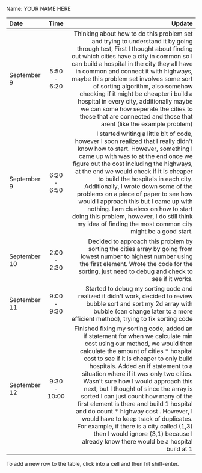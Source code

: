 Name: YOUR NAME HERE

| Date         |     Time     |                                                                                                                                                                                                                                                                                                                                                                                                                                                                                                                                                                                                                                                                              Update |
|:-------------|:------------:|------------------------------------------------------------------------------------------------------------------------------------------------------------------------------------------------------------------------------------------------------------------------------------------------------------------------------------------------------------------------------------------------------------------------------------------------------------------------------------------------------------------------------------------------------------------------------------------------------------------------------------------------------------------------------------:|
| September 9  | 5:50 - 6:20  |                                                                                                                                    Thinking about how to do this problem set and trying to understand it by going through test, First I thought about finding out which cities have a city in common so I can build a hospital in the city they all have in common and connect it with highways, maybe this problem set involves some sort of sorting algorithm, also somehow checking if it might be cheapter i build a hospital in every city, additionally maybe we can some how seperate the cities to those that are connected and those that arent (like the example problem) |
| September 9  | 6:20 - 6:50  |                                                                                                         I started writing a little bit of code, however I soon realized that I really didn't know how to start. However, something I came up with was to at the end once we figure out the cost including the highways, at the end we would check if it is cheaper to build the hospitals in each city. Additionally, I wrote down some of the problems on a piece of paper to see how would I approach this but I came up with nothing. I am clueless on how to start doing this problem, however, I do still think my idea of finding the most common city might be a good start. |
| September 10 | 2:00 - 2:30  |                                                                                                                                                                                                                                                                                                                                                                                                                                                                Decided to approach this problem by sorting the cities array by going from lowest number to highest number using the first element. Wrote the code for the sorting, just need to debug and check to see if it works. |
| September 11 | 9:00 - 9:30  |                                                                                                                                                                                                                                                                                                                                                                                                                                                                              Started to debug my sorting code and realized it didn't work, decided to review bubble sort and sort my 2d array with bubble (can change later to a more efficient method), trying to fix sorting code |
| September 12 | 9:30 - 10:00 | Finished fixing my sorting code, added an if statement for when we calculate min cost using our method, we would then calculate the amount of cities * hospital cost to see if it is cheaper to only build hospitals. Added an if statement to a situation where if it was only two cities. Wasn't sure how I would approach this next, but I thought of since the array is sorted I can just count how many of the first element is there and build 1 hospital and do count * highway cost . However, I would have to keep track of duplicates. For example, if there is a city called (1,3) then I would ignore (3,1) because I already know there would be a hospital build at 1 |


To add a new row to the table, click into a cell and then hit shift-enter.